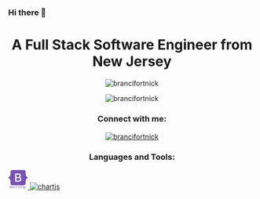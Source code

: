 ### Hi there 👋
<h1 align="center" src="https://monaghanhc.github.io there! I'm Hunter Monaghan</h1> <h3 align="center">A Full Stack Software Engineer from New Jersey</h3> <!-- <h4 align='center'>Music, traveling, family, and friends</h4> --> <p align="center"> <img src="https://komarev.com/ghpvc/?username=brancifortnick&label=Profile%20views&color=0e75b6&style=flat" alt="brancifortnick" /> </p>  <p align="center"><img src="https://github-profile-trophy.vercel.app/?username=brancifortnick&row=1&column=4&rank=S,SS,SSS,SECRET,AA,AAA,B,C" alt="brancifortnick" /></a> </p>   <h3 align="center">Connect with me:</h3> <p align="center"> <a href="https://linkedin.com/in/brancifortnick" target="blank"><img align="center" src="https://raw.githubusercontent.com/rahuldkjain/github-profile-readme-generator/master/src/images/icons/Social/linked-in-alt.svg" alt="brancifortnick" height="75" width="75" /></a> </p>  <h3 align="center">Languages and Tools:</h3> <p align="left"> <a href="https://getbootstrap/.
for your domain you bought use CNAME => https://docs.github.com/en/pages/configuring-a-custom-domain-for-your-github-pages-site/managing-a-custom-domain-for-your-github-pages-site target="_blank"> 
<img src="https://raw.githubusercontent.com/devicons/devicon/master/icons/bootstrap/bootstrap-plain-wordmark.svg" alt="bootstrap" width="40" height="40"/> 
</a> 
<a href="https://www.chartjs.org" target="_blank"> 
<img src="https://www.chartjs.org/media/logo-title.svg" alt="chartjs" width="40" height="40"/> 
</a> 
